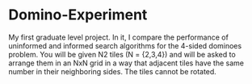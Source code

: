 # Domino-Experiment
My first graduate level project. In it, I compare the performance of uninformed and informed search algorithms for the 4-sided dominoes problem. You will be given N2 tiles (N = {2,3,4}) and will be asked to arrange them in an NxN grid in a way that adjacent tiles have the same number in their neighboring sides. The tiles cannot be rotated. 
